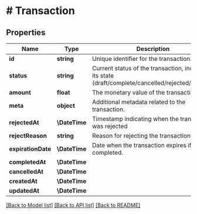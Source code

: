 # # Transaction

## Properties

Name | Type | Description | Notes
------------ | ------------- | ------------- | -------------
**id** | **string** | Unique identifier for the transaction. | [optional]
**status** | **string** | Current status of the transaction, indicating its state (draft/complete/cancelled/rejected/expired) | [optional]
**amount** | **float** | The monetary value of the transaction. | [optional]
**meta** | **object** | Additional metadata related to the transaction. | [optional]
**rejectedAt** | **\DateTime** | Timestamp indicating when the transaction was rejected | [optional]
**rejectReason** | **string** | Reason for rejecting the transaction | [optional]
**expirationDate** | **\DateTime** | Date when the transaction expires if not completed. | [optional]
**completedAt** | **\DateTime** |  | [optional]
**cancelledAt** | **\DateTime** |  | [optional]
**createdAt** | **\DateTime** |  | [optional]
**updatedAt** | **\DateTime** |  | [optional]

[[Back to Model list]](../../README.md#models) [[Back to API list]](../../README.md#endpoints) [[Back to README]](../../README.md)
